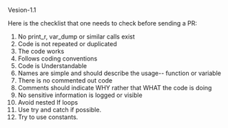 Vesion-1.1

Here is the checklist that one needs to check before sending a PR:

1. No print_r, var_dump or similar calls exist
2. Code is not repeated or duplicated
3. The code works
4. Follows coding conventions
5. Code is Understandable
6. Names are simple and should describe the usage-- function or variable
7. There is no commented out code
8. Comments should indicate WHY rather that WHAT the code is doing
9.  No sensitive information is logged or visible
10. Avoid nested If loops
11. Use try and catch if possible.
12. Try to use constants.
